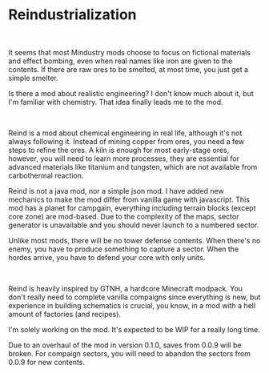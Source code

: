 <h1> Reindustrialization </h1>

<br>
<p> It seems that most Mindustry mods choose to focus on fictional materials and effect bombing, even when real names like iron are given to the contents. If there are raw ores to be smelted, at most time, you just get a simple smelter. </p>
<p> Is there a mod about realistic engineering? I don't know much about it, but I'm familiar with chemistry. That idea finally leads me to the mod. </p>

<br>
<p> Reind is a mod about chemical engineering in real life, although it's not always following it. Instead of mining copper from ores, you need a few steps to refine the ores. A kiln is enough for most early-stage ores, however, you will need to learn more processes, they are essential for advanced materials like titanium and tungsten, which are not available from carbothermal reaction. </p>
<p> Reind is not a java mod, nor a simple json mod. I have added new mechanics to make the mod differ from vanilla game with javascript. This mod has a planet for campgain, everything including terrain blocks (except core zone) are mod-based. Due to the complexity of the maps, sector generator is unavailable and you should never launch to a numbered sector. </p>
<p> Unlike most mods, there will be no tower defense contents. When there's no enemy, you have to produce something to capture a sector. When the hordes arrive, you have to defend your core with only units. </p>

<br>
<p> Reind is heavily inspired by GTNH, a hardcore Minecraft modpack. You don't really need to complete vanilla compaigns since everything is new, but experience in building schematics is crucial, you know, in a mod with a hell amount of factories (and recipes). </p>
<p> I'm solely working on the mod. It's expected to be WIP for a really long time. </p>
<p> Due to an overhaul of the mod in version 0.1.0, saves from 0.0.9 will be broken. For compaign sectors, you will need to abandon the sectors from 0.0.9 for new contents. </p>
